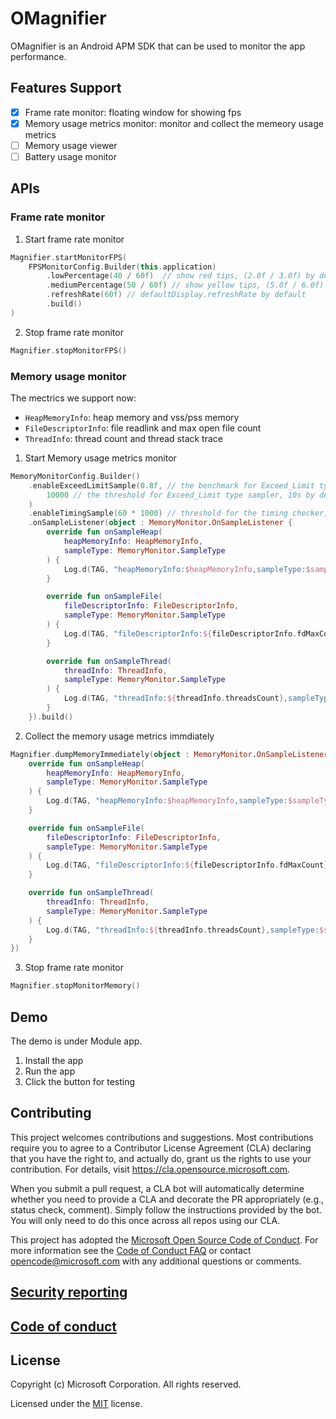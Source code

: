 # OMagnifier

OMagnifier is an Android APM SDK that can be used to monitor the app performance.

## Features Support
- [x] Frame rate monitor: floating window for showing fps
- [x] Memory usage metrics monitor: monitor and collect the memeory usage metrics
- [ ] Memory usage viewer
- [ ] Battery usage monitor

## APIs
### Frame rate monitor

1. Start frame rate monitor
```kotlin
Magnifier.startMonitorFPS(
    FPSMonitorConfig.Builder(this.application)
        .lowPercentage(40 / 60f)  // show red tips, (2.0f / 3.0f) by default
        .mediumPercentage(50 / 60f) // show yellow tips, (5.0f / 6.0f) by default
        .refreshRate(60f) // defaultDisplay.refreshRate by default
        .build()
)
```

2. Stop frame rate monitor
```kotlin
Magnifier.stopMonitorFPS()
```

### Memory usage monitor

The mectrics we support now:

- `HeapMemoryInfo`: heap memory and vss/pss memory
- `FileDescriptorInfo`: file readlink and max open file count
- `ThreadInfo`: thread count and thread stack trace

1. Start Memory usage metrics monitor

```kotlin
MemoryMonitorConfig.Builder()
    .enableExceedLimitSample(0.8f, // the benchmark for Exceed_Limit type sampler, if we reach out 80% the max, collect the metrics, 0.8f by default
        10000 // the threshold for Exceed_Limit type sampler, 10s by default
    )
    .enableTimingSample(60 * 1000) // threshold for the timing checker, 1 min by default
    .onSampleListener(object : MemoryMonitor.OnSampleListener {
        override fun onSampleHeap(
            heapMemoryInfo: HeapMemoryInfo,
            sampleType: MemoryMonitor.SampleType
        ) {
            Log.d(TAG, "heapMemoryInfo:$heapMemoryInfo,sampleType:$sampleType")
        }

        override fun onSampleFile(
            fileDescriptorInfo: FileDescriptorInfo,
            sampleType: MemoryMonitor.SampleType
        ) {
            Log.d(TAG, "fileDescriptorInfo:${fileDescriptorInfo.fdMaxCount},sampleType:$sampleType")
        }

        override fun onSampleThread(
            threadInfo: ThreadInfo,
            sampleType: MemoryMonitor.SampleType
        ) {
            Log.d(TAG, "threadInfo:${threadInfo.threadsCount},sampleType:$sampleType")
        }
    }).build()
```

2. Collect the memory usage metrics immdiately

```kotlin
Magnifier.dumpMemoryImmediately(object : MemoryMonitor.OnSampleListener {
    override fun onSampleHeap(
        heapMemoryInfo: HeapMemoryInfo,
        sampleType: MemoryMonitor.SampleType
    ) {
        Log.d(TAG, "heapMemoryInfo:$heapMemoryInfo,sampleType:$sampleType")
    }

    override fun onSampleFile(
        fileDescriptorInfo: FileDescriptorInfo,
        sampleType: MemoryMonitor.SampleType
    ) {
        Log.d(TAG, "fileDescriptorInfo:${fileDescriptorInfo.fdMaxCount},sampleType:$sampleType")
    }

    override fun onSampleThread(
        threadInfo: ThreadInfo,
        sampleType: MemoryMonitor.SampleType
    ) {
        Log.d(TAG, "threadInfo:${threadInfo.threadsCount},sampleType:$sampleType")
    }
})
```


3. Stop frame rate monitor

```kotlin
Magnifier.stopMonitorMemory()
```

## Demo

The demo is under Module app.

1. Install the app
2. Run the app
3. Click the button for testing



## Contributing

This project welcomes contributions and suggestions. Most contributions require you to agree to a
Contributor License Agreement (CLA) declaring that you have the right to, and actually do, grant us
the rights to use your contribution. For details, visit https://cla.opensource.microsoft.com.

When you submit a pull request, a CLA bot will automatically determine whether you need to provide
a CLA and decorate the PR appropriately (e.g., status check, comment). Simply follow the instructions
provided by the bot. You will only need to do this once across all repos using our CLA.

This project has adopted the [Microsoft Open Source Code of Conduct](https://opensource.microsoft.com/codeofconduct/).
For more information see the [Code of Conduct FAQ](https://opensource.microsoft.com/codeofconduct/faq/) or
contact [opencode@microsoft.com](mailto:opencode@microsoft.com) with any additional questions or comments.

## [Security reporting](SECURITY.md)

## [Code of conduct](CODE_OF_CONDUCT.md)

## License

Copyright (c) Microsoft Corporation. All rights reserved.

Licensed under the [MIT](LICENSE) license.
